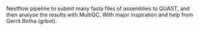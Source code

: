 Nextflow pipeline to submit many fasta files of assemblies to QUAST, and then analyse the results with MultiQC.
With major inspiration and help from Gerrit Botha (grbot).

